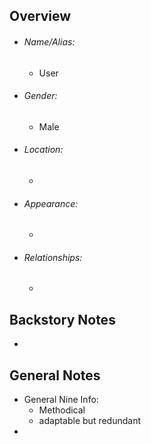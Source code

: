 ## Overview
- ###### Name/Alias:  
	- User
- ###### Gender: 
	- Male
- ###### Location: 
	- 
- ###### Appearance:
	- 
- ###### Relationships: 
	- 



## Backstory Notes

- 




## General Notes

- General Nine Info:
	- Methodical
	- adaptable but redundant
- 
